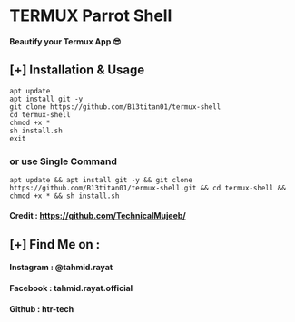 # TERMUX Parrot Shell 
#### Beautify your Termux App 😎

## [+] Installation & Usage
```
apt update
apt install git -y
git clone https://github.com/B13titan01/termux-shell
cd termux-shell
chmod +x *
sh install.sh
exit
```
### or use Single Command
```
apt update && apt install git -y && git clone https://github.com/B13titan01/termux-shell.git && cd termux-shell && chmod +x * && sh install.sh
```

#### Credit : https://github.com/TechnicalMujeeb/

    
## [+] Find Me on :
#### Instagram : @tahmid.rayat
#### Facebook : tahmid.rayat.official
#### Github : htr-tech
